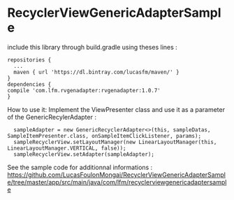 # RecyclerViewGenericAdapterSample


include this library through build.gradle using theses lines :

    repositories {
      ...
      maven { url 'https://dl.bintray.com/lucasfm/maven/' }
    }
    dependencies {
    compile 'com.lfm.rvgenadapter:rvgenadapter:1.0.7'
    }

How to use it:
Implement the ViewPresenter class and use it as a parameter of the GenericRecylerAdapter :

      sampleAdapter = new GenericRecyclerAdapter<>(this, sampleDatas, SampleItemPresenter.class, onSampleItemClickListener, params);
      sampleRecyclerView.setLayoutManager(new LinearLayoutManager(this, LinearLayoutManager.VERTICAL, false));
      sampleRecyclerView.setAdapter(sampleAdapter);

See the sample code for additionnal informations :
https://github.com/LucasFoulonMongai/RecyclerViewGenericAdapterSample/tree/master/app/src/main/java/com/lfm/recyclerviewgenericadaptersample
